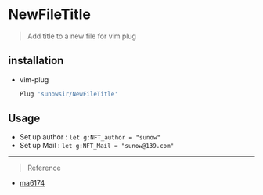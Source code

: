 # NewFileTitle

> Add title to a new file for vim plug

## installation

* vim-plug

  ```bash
  Plug 'sunowsir/NewFileTitle'
  ```

## Usage

* Set up author : `let g:NFT_author	= "sunow"`
* Set up Mail : `let g:NFT_Mail = "sunow@139.com"`









---

> Reference

* [ma6174](https://github.com/ma6174/vim)